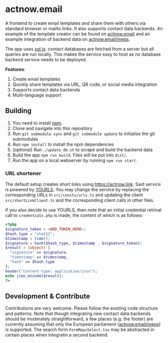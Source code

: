 # actnow.email

A frontend to create email templates and share them with others via
standard browser or mailto links.
It also supports contact data backends.
An example of the template creator can be found on [actnow.email](https://actnow.email)
and an example integration of backend data on [actnow.email/meps](https://actnow.email/meps).

The app uses [sql.js](https://sql.js.org/#/):
contact databases are fetched from a server
but all queries are run locally.
This makes the service easy to host as no database backend
service needs to be deployed.

**Features**:

1. Create email templates
2. Quickly share templates via URL, QR code, or social media integration
3. Supports contact data backends
4. Multi-language support

## Building

1. You need to install [npm](https://docs.npmjs.com/cli/v7/configuring-npm/install).
2. Clone and navigate into this repository
3. Run `git submodule sync` and `git submodule update` to initialise the git submodules
4. Run `npm install` to install the npm dependencies
5. (optional) Run `./update_db.sh` to scrape and build the backend data
6. Build the app `npm run build`. Files will be put into `dist/`.
7. Run the app on a local webserver by running `npm run start`.

### URL shortener

The default setup creates short links using https://actnow.link.
Said service is powered by [YOURLS](https://yourls.org/).
You may change the service by replacing the corresponding URLs in `src/consts/urls.ts`
and updating the client `src/shortLinkClient.ts` and the corresponding client calls in other files.

If you also decide to use YOURLS, then note that an initial credential retrival call to
`credentials.php` is made,
the content of which is as follows:
```php
<?php
$signature_token = <ADD_TOKEN_HERE>;
$hash_type = "sha512";
$timestamp = time();
$signature = hash($hash_type, $timestamp . $signature_token);
$result = (object) [
  "signature" => $signature,
  "timestamp" => $timestamp,
  "hash" => $hash_type
];
header("Content-type: application/json");
echo json_encode($result);
?>
```

## Development & Contribute

Contributions are very welcome.
Please follow the existing code structure and patterns.
Note that though integrating new contact data backends should be moderately straightforward,
a few places (e.g. the footer) are currently assuming that only
the European parliament ([actnow.email/meps](https://actnow.email/meps)) is supported.
The search form `FormMepsSelect.tsx` may be abstracted in certain places when integratin a second backend.

